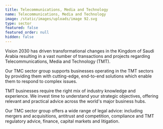 ```yaml
---
title: Telecommunications, Media and Technology
name: Telecommunications, Media and Technology
image: /static/images/uploads/image 92.svg
type: sector
featured: false
featured_order: null
hidden: false
---
```

Vision 2030 has driven transformational changes in the Kingdom of Saudi Arabia resulting in a vast number of transactions and projects regarding Telecommunications, Media and Technology (TMT).

Our TMC sector group supports businesses operating in the TMT sectors by providing them with cutting-edge, end-to-end solutions which enable them to respond to complex issues.

TMT businesses require the right mix of industry knowledge and experience. We invest time to understand your strategic objectives, offering relevant and practical advice across the world's major business hubs.

Our TMC sector group offers a wide range of legal advice: including mergers and acquisitions, antitrust and competition, compliance and TMT regulatory advice, finance, capital markets and litigation.
